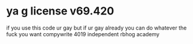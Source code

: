 # ya g license v69.420
if you use this code ur gay
but if ur gay already you can do whatever the fuck you want
compywrite 4019 independent rbhog academy
